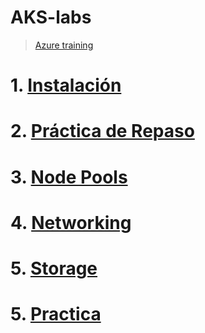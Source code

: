 # AKS-labs <!-- omit in toc -->
> [Azure training](https://azure.microsoft.com/en-us/resources/training-and-certifications/kubernetes)

# 1. [Instalación](/01.%20Instalacion.md)
# 2. [Práctica de Repaso](/02.%20Practica%20Repaso.md)
# 3. [Node Pools](./03.%20Node%20Pools.md)
# 4. [Networking](./04.%20Networking.md)
# 5. [Storage](./05.%20Storage.md)
# 5. [Practica](./06.%20Practica.md)
